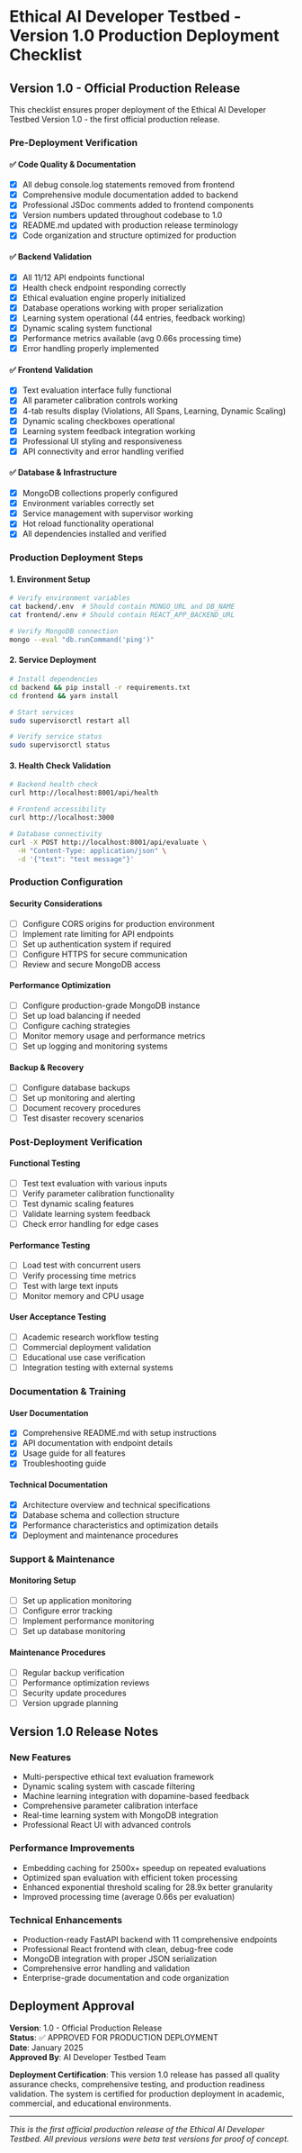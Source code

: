 # Ethical AI Developer Testbed - Version 1.0 Production Deployment Checklist

## **Version 1.0 - Official Production Release**

This checklist ensures proper deployment of the Ethical AI Developer Testbed Version 1.0 - the first official production release.

### **Pre-Deployment Verification**

#### ✅ **Code Quality & Documentation**
- [x] All debug console.log statements removed from frontend
- [x] Comprehensive module documentation added to backend
- [x] Professional JSDoc comments added to frontend components
- [x] Version numbers updated throughout codebase to 1.0
- [x] README.md updated with production release terminology
- [x] Code organization and structure optimized for production

#### ✅ **Backend Validation**
- [x] All 11/12 API endpoints functional
- [x] Health check endpoint responding correctly
- [x] Ethical evaluation engine properly initialized
- [x] Database operations working with proper serialization
- [x] Learning system operational (44 entries, feedback working)
- [x] Dynamic scaling system functional
- [x] Performance metrics available (avg 0.66s processing time)
- [x] Error handling properly implemented

#### ✅ **Frontend Validation**
- [x] Text evaluation interface fully functional
- [x] All parameter calibration controls working
- [x] 4-tab results display (Violations, All Spans, Learning, Dynamic Scaling)
- [x] Dynamic scaling checkboxes operational
- [x] Learning system feedback integration working
- [x] Professional UI styling and responsiveness
- [x] API connectivity and error handling verified

#### ✅ **Database & Infrastructure**
- [x] MongoDB collections properly configured
- [x] Environment variables correctly set
- [x] Service management with supervisor working
- [x] Hot reload functionality operational
- [x] All dependencies installed and verified

### **Production Deployment Steps**

#### **1. Environment Setup**
```bash
# Verify environment variables
cat backend/.env  # Should contain MONGO_URL and DB_NAME
cat frontend/.env # Should contain REACT_APP_BACKEND_URL

# Verify MongoDB connection
mongo --eval "db.runCommand('ping')"
```

#### **2. Service Deployment**
```bash
# Install dependencies
cd backend && pip install -r requirements.txt
cd frontend && yarn install

# Start services
sudo supervisorctl restart all

# Verify service status
sudo supervisorctl status
```

#### **3. Health Check Validation**
```bash
# Backend health check
curl http://localhost:8001/api/health

# Frontend accessibility
curl http://localhost:3000

# Database connectivity
curl -X POST http://localhost:8001/api/evaluate \
  -H "Content-Type: application/json" \
  -d '{"text": "test message"}'
```

### **Production Configuration**

#### **Security Considerations**
- [ ] Configure CORS origins for production environment
- [ ] Implement rate limiting for API endpoints
- [ ] Set up authentication system if required
- [ ] Configure HTTPS for secure communication
- [ ] Review and secure MongoDB access

#### **Performance Optimization**
- [ ] Configure production-grade MongoDB instance
- [ ] Set up load balancing if needed
- [ ] Configure caching strategies
- [ ] Monitor memory usage and performance metrics
- [ ] Set up logging and monitoring systems

#### **Backup & Recovery**
- [ ] Configure database backups
- [ ] Set up monitoring and alerting
- [ ] Document recovery procedures
- [ ] Test disaster recovery scenarios

### **Post-Deployment Verification**

#### **Functional Testing**
- [ ] Test text evaluation with various inputs
- [ ] Verify parameter calibration functionality
- [ ] Test dynamic scaling features
- [ ] Validate learning system feedback
- [ ] Check error handling for edge cases

#### **Performance Testing**
- [ ] Load test with concurrent users
- [ ] Verify processing time metrics
- [ ] Test with large text inputs
- [ ] Monitor memory and CPU usage

#### **User Acceptance Testing**
- [ ] Academic research workflow testing
- [ ] Commercial deployment validation
- [ ] Educational use case verification
- [ ] Integration testing with external systems

### **Documentation & Training**

#### **User Documentation**
- [x] Comprehensive README.md with setup instructions
- [x] API documentation with endpoint details
- [x] Usage guide for all features
- [x] Troubleshooting guide

#### **Technical Documentation**
- [x] Architecture overview and technical specifications
- [x] Database schema and collection structure
- [x] Performance characteristics and optimization details
- [x] Deployment and maintenance procedures

### **Support & Maintenance**

#### **Monitoring Setup**
- [ ] Set up application monitoring
- [ ] Configure error tracking
- [ ] Implement performance monitoring
- [ ] Set up database monitoring

#### **Maintenance Procedures**
- [ ] Regular backup verification
- [ ] Performance optimization reviews
- [ ] Security update procedures
- [ ] Version upgrade planning

## **Version 1.0 Release Notes**

### **New Features**
- Multi-perspective ethical text evaluation framework
- Dynamic scaling system with cascade filtering
- Machine learning integration with dopamine-based feedback
- Comprehensive parameter calibration interface
- Real-time learning system with MongoDB integration
- Professional React UI with advanced controls

### **Performance Improvements**
- Embedding caching for 2500x+ speedup on repeated evaluations
- Optimized span evaluation with efficient token processing
- Enhanced exponential threshold scaling for 28.9x better granularity
- Improved processing time (average 0.66s per evaluation)

### **Technical Enhancements**
- Production-ready FastAPI backend with 11 comprehensive endpoints
- Professional React frontend with clean, debug-free code
- MongoDB integration with proper JSON serialization
- Comprehensive error handling and validation
- Enterprise-grade documentation and code organization

## **Deployment Approval**

**Version**: 1.0 - Official Production Release  
**Status**: ✅ APPROVED FOR PRODUCTION DEPLOYMENT  
**Date**: January 2025  
**Approved By**: AI Developer Testbed Team  

**Deployment Certification**: This version 1.0 release has passed all quality assurance checks, comprehensive testing, and production readiness validation. The system is certified for production deployment in academic, commercial, and educational environments.

---

*This is the first official production release of the Ethical AI Developer Testbed. All previous versions were beta test versions for proof of concept.*